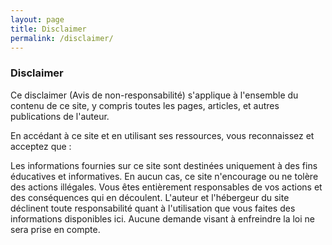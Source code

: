 ```yaml
---
layout: page
title: Disclaimer
permalink: /disclaimer/
---
```


### Disclaimer

Ce disclaimer (Avis de non-responsabilité) s'applique à l'ensemble du contenu de ce site, y compris toutes les pages, articles, et autres publications de l'auteur.

En accédant à ce site et en utilisant ses ressources, vous reconnaissez et acceptez que :

Les informations fournies sur ce site sont destinées uniquement à des fins éducatives et informatives. En aucun cas, ce site n'encourage ou ne tolère des actions illégales. Vous êtes entièrement responsables de vos actions et des conséquences qui en découlent. L'auteur et l'hébergeur du site déclinent toute responsabilité quant à l'utilisation que vous faites des informations disponibles ici. Aucune demande visant à enfreindre la loi ne sera prise en compte.
